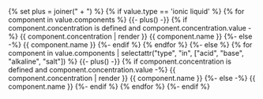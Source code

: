 {% set plus = joiner(" + ") %}
{% if value.type == 'ionic liquid' %}
  {% for component in value.components %}
    {{- plus() -}}
    {% if component.concentration is defined and component.concentration.value -%}
      {{ component.concentration | render }} {{ component.name }}
    {%- else -%}
      {{ component.name }}
    {%- endif %}
  {% endfor %}
{%- else %}
  {% for component in value.components
  | selectattr("type", "in", ["acid", "base", "alkaline", "salt"]) %}
    {{- plus() -}}
    {% if component.concentration is defined and component.concentration.value -%}
      {{ component.concentration | render }} {{ component.name }}
    {%- else -%}
      {{ component.name }}
    {%- endif %}
  {% endfor %}
{%- endif %}
